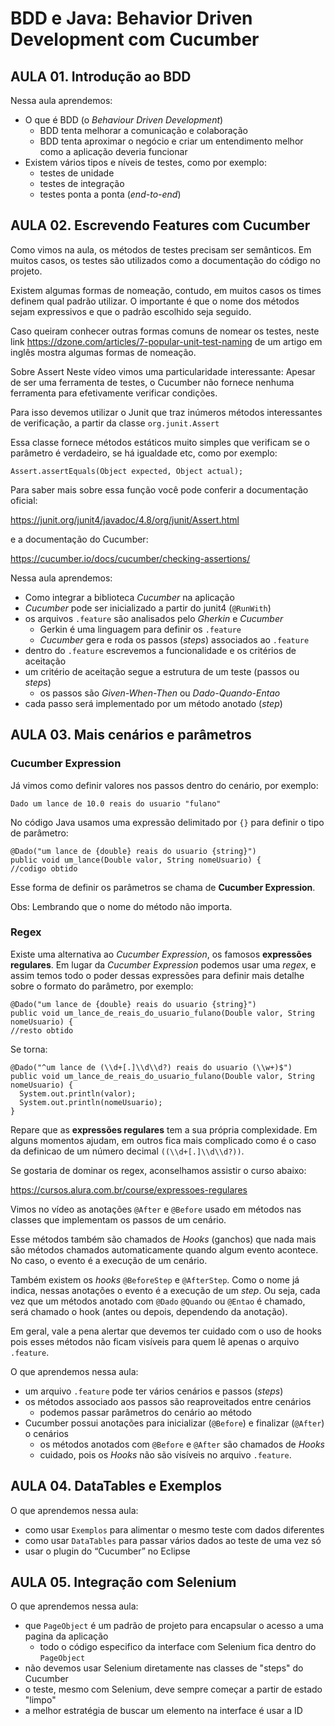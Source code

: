 # BDD e Java: Behavior Driven Development com Cucumber
## AULA 01. Introdução ao BDD


Nessa aula aprendemos:

- O que é BDD (o _Behaviour Driven Development_)
  - BDD tenta melhorar a comunicação e colaboração
  - BDD tenta aproximar o negócio e criar um entendimento melhor como a aplicação deveria funcionar
- Existem vários tipos e níveis de testes, como por exemplo:
  - testes de unidade
  - testes de integração
  - testes ponta a ponta (_end-to-end_)

## AULA 02. Escrevendo Features com Cucumber
Como vimos na aula, os métodos de testes precisam ser semânticos. Em muitos casos, os testes são utilizados como a documentação do código no projeto.

Existem algumas formas de nomeação, contudo, em muitos casos os times definem qual padrão utilizar. O importante é que o nome dos métodos sejam expressivos e que o padrão escolhido seja seguido.

Caso queiram conhecer outras formas comuns de nomear os testes, neste link https://dzone.com/articles/7-popular-unit-test-naming de um artigo em inglês mostra algumas formas de nomeação.

Sobre Assert
Neste vídeo vimos uma particularidade interessante: Apesar de ser uma ferramenta de testes, o Cucumber não fornece nenhuma ferramenta para efetivamente verificar condições.

Para isso devemos utilizar o Junit que traz inúmeros métodos interessantes de verificação, a partir da classe `org.junit.Assert`

Essa classe fornece métodos estáticos muito simples que verificam se o parâmetro é verdadeiro, se há igualdade etc, como por exemplo:

    Assert.assertEquals(Object expected, Object actual);

Para saber mais sobre essa função você pode conferir a documentação oficial:

https://junit.org/junit4/javadoc/4.8/org/junit/Assert.html

e a documentação do Cucumber:

https://cucumber.io/docs/cucumber/checking-assertions/

Nessa aula aprendemos:

- Como integrar a biblioteca _Cucumber_ na aplicação
- _Cucumber_ pode ser inicializado a partir do junit4 (`@RunWith`)
- os arquivos `.feature` são analisados pelo _Gherkin_ e _Cucumber_
  - Gerkin é uma linguagem para definir os `.feature`
  - _Cucumber_ gera e roda os passos (_steps_) associados ao `.feature`
- dentro do `.feature` escrevemos a funcionalidade e os critérios de aceitação
- um critério de aceitação segue a estrutura de um teste (passos ou _steps_)
  - os passos são _Given-When-Then_ ou _Dado-Quando-Entao_
- cada passo será implementado por um método anotado (_step_)

## AULA 03. Mais cenários e parâmetros
### **Cucumber Expression**
Já vimos como definir valores nos passos dentro do cenário, por exemplo:

    Dado um lance de 10.0 reais do usuario "fulano"

No código Java usamos uma expressão delimitado por `{}` para definir o tipo de parâmetro:

    @Dado("um lance de {double} reais do usuario {string}")
    public void um_lance(Double valor, String nomeUsuario) {
    //codigo obtido

Esse forma de definir os parâmetros se chama de **Cucumber Expression**.

Obs: Lembrando que o nome do método não importa.

### **Regex**
Existe uma alternativa ao _Cucumber Expression_, os famosos **expressões regulares**. Em lugar da _Cucumber Expression_ podemos usar uma _regex_, e assim temos todo o poder dessas expressões para definir mais detalhe sobre o formato do parâmetro, por exemplo:

    @Dado("um lance de {double} reais do usuario {string}")
    public void um_lance_de_reais_do_usuario_fulano(Double valor, String nomeUsuario) {
    //resto obtido

Se torna:

    @Dado("^um lance de (\\d+[.]\\d\\d?) reais do usuario (\\w+)$")
    public void um_lance_de_reais_do_usuario_fulano(Double valor, String nomeUsuario) {
      System.out.println(valor);
      System.out.println(nomeUsuario);
    }
Repare que as **expressões regulares** tem a sua própria complexidade. Em alguns momentos ajudam, em outros fica mais complicado como é o caso da definicao de um número decimal `((\\d+[.]\\d\\d?))`.

Se gostaria de dominar os regex, aconselhamos assistir o curso abaixo:

https://cursos.alura.com.br/course/expressoes-regulares

Vimos no vídeo as anotações `@After` e `@Before` usado em métodos nas classes que implementam os passos de um cenário.

Esse métodos também são chamados de _Hooks_ (ganchos) que nada mais são métodos chamados automaticamente quando algum evento acontece. No caso, o evento é a execução de um cenário.

Também existem os _hooks_ `@BeforeStep` e `@AfterStep`. Como o nome já indica, nessas anotações o evento é a execução de um _step_. Ou seja, cada vez que um métodos anotado com `@Dado` `@Quando` ou `@Entao` é chamado, será chamado o hook (antes ou depois, dependendo da anotação).

Em geral, vale a pena alertar que devemos ter cuidado com o uso de hooks pois esses métodos não ficam visíveis para quem lê apenas o arquivo `.feature`.

O que aprendemos nessa aula:

- um arquivo `.feature` pode ter vários cenários e passos (_steps_)
- os métodos associado aos passos são reaproveitados entre cenários
  - podemos passar parâmetros do cenário ao método
- Cucumber possui anotações para inicializar (`@Before`) e finalizar (`@After`) o cenários
  - os métodos anotados com `@Before` e `@After` são chamados de _Hooks_
  - cuidado, pois os _Hooks_ não são visíveis no arquivo `.feature`.

## AULA 04. DataTables e Exemplos
O que aprendemos nessa aula:

- como usar `Exemplos` para alimentar o mesmo teste com dados diferentes
- como usar `DataTables` para passar vários dados ao teste de uma vez só
- usar o plugin do “Cucumber” no Eclipse

## AULA 05. Integração com Selenium
O que aprendemos nessa aula:

- que `PageObject` é um padrão de projeto para encapsular o acesso a uma pagina da aplicação
  - todo o código especifico da interface com Selenium fica dentro do `PageObject`
- não devemos usar Selenium diretamente nas classes de "steps" do Cucumber
- o teste, mesmo com Selenium, deve sempre começar a partir de estado "limpo"
- a melhor estratégia de buscar um elemento na interface é usar a ID